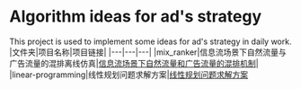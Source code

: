 # Algorithm ideas for ad's strategy
This project is used to implement some ideas for ad's strategy in daily work. 
|文件夹|项目名称|项目链接|
|---|---|---|
|mix_ranker|信息流场景下自然流量与广告流量的混排离线仿真|[信息流场景下自然流量和广告流量的混排机制](https://github.com/fly-adser/strategy_ideas/tree/main/mix-ranker)|  
|linear-programming|线性规划问题求解方案|[线性规划问题求解方案](https://github.com/fly-adser/strategy_ideas/tree/main/linear-programming)
